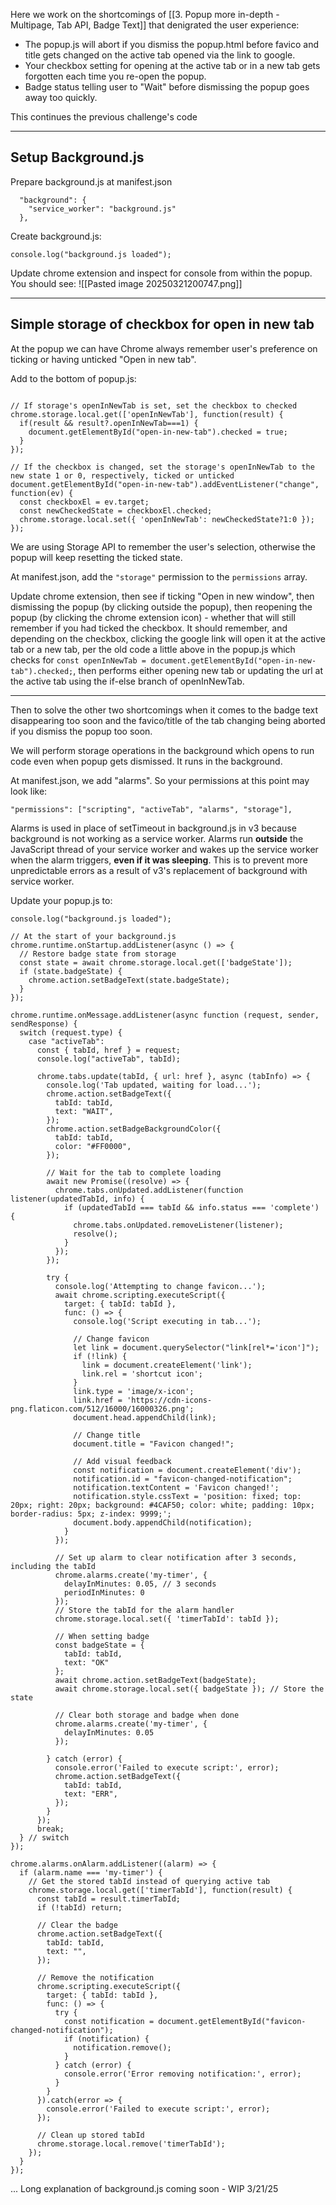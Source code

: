 
Here we work on the shortcomings of [[3. Popup more in-depth - Multipage, Tab API, Badge Text]] that denigrated the user experience:
- The popup.js will abort if you dismiss the popup.html before favico and title gets changed on the active tab opened via the link to google.
- Your checkbox setting for opening at the active tab or in a new tab gets forgotten each time you re-open the popup.
- Badge status telling user to "Wait" before dismissing the popup goes away too quickly.

This continues the previous challenge's code

---

## Setup Background.js

Prepare background.js at manifest.json
```
  "background": {
    "service_worker": "background.js"
  },
```

Create background.js:
```
console.log("background.js loaded");
```

Update chrome extension and inspect for console from within the popup. You should see:
![[Pasted image 20250321200747.png]]



---


## Simple storage of checkbox for open in new tab

At the popup we can have Chrome always remember user's preference on ticking or having unticked "Open in new tab".


Add to the bottom of popup.js:
```

// If storage's openInNewTab is set, set the checkbox to checked
chrome.storage.local.get(['openInNewTab'], function(result) {
  if(result && result?.openInNewTab===1) {
    document.getElementById("open-in-new-tab").checked = true;
  }
});

// If the checkbox is changed, set the storage's openInNewTab to the new state 1 or 0, respectively, ticked or unticked
document.getElementById("open-in-new-tab").addEventListener("change", function(ev) {
  const checkboxEl = ev.target;
  const newCheckedState = checkboxEl.checked;
  chrome.storage.local.set({ 'openInNewTab': newCheckedState?1:0 });
});
```

We are using Storage API to remember the user's selection, otherwise the popup will keep resetting the ticked state.

At manifest.json, add the `"storage"` permission to the `permissions` array.

Update chrome extension, then see if ticking "Open in new window", then dismissing the popup (by clicking outside the popup), then reopening the popup (by clicking the chrome extension icon) - whether that will still remember if you had ticked the checkbox. It should remember, and depending on the checkbox, clicking the google link will open it at the active tab or a new tab, per the old code a little above in the popup.js which checks for `const openInNewTab = document.getElementById("open-in-new-tab").checked;`, then performs either opening new tab or updating the url at the active tab using the if-else branch of openInNewTab.

---

Then to solve the other two shortcomings when it comes to the badge text disappearing too soon and the favico/title of the tab changing being aborted if you dismiss the popup too soon.

We will perform storage operations in the background which opens to run code even when popup gets dismissed. It runs in the background.

At manifest.json, we add "alarms". So your permissions at this point may look like:
```
"permissions": ["scripting", "activeTab", "alarms", "storage"],
```

Alarms is used in place of setTimeout in background.js in v3 because background is not working as a service worker. Alarms run **outside** the JavaScript thread of your service worker and wakes up the service worker when the alarm triggers, **even if it was sleeping**. This is to prevent more unpredictable errors as a result of v3's replacement of background with service worker.

Update your popup.js to:
```
console.log("background.js loaded");

// At the start of your background.js
chrome.runtime.onStartup.addListener(async () => {
  // Restore badge state from storage
  const state = await chrome.storage.local.get(['badgeState']);
  if (state.badgeState) {
    chrome.action.setBadgeText(state.badgeState);
  }
});

chrome.runtime.onMessage.addListener(async function (request, sender, sendResponse) {
  switch (request.type) {
    case "activeTab":
      const { tabId, href } = request;
      console.log("activeTab", tabId);

      chrome.tabs.update(tabId, { url: href }, async (tabInfo) => {
        console.log('Tab updated, waiting for load...');
        chrome.action.setBadgeText({
          tabId: tabId,
          text: "WAIT",
        });
        chrome.action.setBadgeBackgroundColor({
          tabId: tabId,
          color: "#FF0000",
        });

        // Wait for the tab to complete loading
        await new Promise((resolve) => {
          chrome.tabs.onUpdated.addListener(function listener(updatedTabId, info) {
            if (updatedTabId === tabId && info.status === 'complete') {
              chrome.tabs.onUpdated.removeListener(listener);
              resolve();
            }
          });
        });

        try {
          console.log('Attempting to change favicon...');
          await chrome.scripting.executeScript({
            target: { tabId: tabId },
            func: () => {
              console.log('Script executing in tab...');

              // Change favicon
              let link = document.querySelector("link[rel*='icon']");
              if (!link) {
                link = document.createElement('link');
                link.rel = 'shortcut icon';
              }
              link.type = 'image/x-icon';
              link.href = 'https://cdn-icons-png.flaticon.com/512/16000/16000326.png';
              document.head.appendChild(link);

              // Change title
              document.title = "Favicon changed!";

              // Add visual feedback
              const notification = document.createElement('div');
              notification.id = "favicon-changed-notification";
              notification.textContent = 'Favicon changed!';
              notification.style.cssText = 'position: fixed; top: 20px; right: 20px; background: #4CAF50; color: white; padding: 10px; border-radius: 5px; z-index: 9999;';
              document.body.appendChild(notification);
            }
          });

          // Set up alarm to clear notification after 3 seconds, including the tabId
          chrome.alarms.create('my-timer', {
            delayInMinutes: 0.05, // 3 seconds
            periodInMinutes: 0
          });
          // Store the tabId for the alarm handler
          chrome.storage.local.set({ 'timerTabId': tabId });

          // When setting badge
          const badgeState = {
            tabId: tabId,
            text: "OK"
          };
          await chrome.action.setBadgeText(badgeState);
          await chrome.storage.local.set({ badgeState }); // Store the state
          
          // Clear both storage and badge when done
          chrome.alarms.create('my-timer', {
            delayInMinutes: 0.05
          });

        } catch (error) {
          console.error('Failed to execute script:', error);
          chrome.action.setBadgeText({
            tabId: tabId,
            text: "ERR",
          });
        }
      });
      break;
  } // switch
});

chrome.alarms.onAlarm.addListener((alarm) => {
  if (alarm.name === 'my-timer') {
    // Get the stored tabId instead of querying active tab
    chrome.storage.local.get(['timerTabId'], function(result) {
      const tabId = result.timerTabId;
      if (!tabId) return;
      
      // Clear the badge
      chrome.action.setBadgeText({
        tabId: tabId,
        text: "",
      });

      // Remove the notification
      chrome.scripting.executeScript({
        target: { tabId: tabId },
        func: () => {
          try {
            const notification = document.getElementById("favicon-changed-notification");
            if (notification) {
              notification.remove();
            }
          } catch (error) {
            console.error('Error removing notification:', error);
          }
        }
      }).catch(error => {
        console.error('Failed to execute script:', error);
      });

      // Clean up stored tabId
      chrome.storage.local.remove('timerTabId');
    });
  }
});
```



... Long explanation of background.js coming soon - WIP 3/21/25